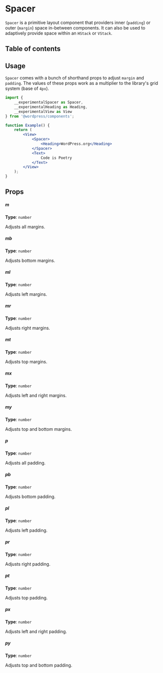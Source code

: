 # Spacer

`Spacer` is a primitive layout component that providers inner (`padding`) or outer (`margin`) space in-between components. It can also be used to adaptively provide space within an `HStack` or `VStack`.

## Table of contents

## Usage

`Spacer` comes with a bunch of shorthand props to adjust `margin` and `padding`. The values of these props work as a multiplier to the library's grid system (base of `4px`).

```jsx
import {
	__experimentalSpacer as Spacer,
	__experimentalHeading as Heading,
	__experimentalView as View
} from '@wordpress/components';

function Example() {
	return (
		<View>
			<Spacer>
				<Heading>WordPress.org</Heading>
			</Spacer>
			<Text>
				Code is Poetry
			</Text>
		</View>
	);
}
```

## Props

##### m

**Type**: `number`

Adjusts all margins.

##### mb

**Type**: `number`

Adjusts bottom margins.

##### ml

**Type**: `number`

Adjusts left margins.

##### mr

**Type**: `number`

Adjusts right margins.

##### mt

**Type**: `number`

Adjusts top margins.

##### mx

**Type**: `number`

Adjusts left and right margins.

##### my

**Type**: `number`

Adjusts top and bottom margins.

##### p

**Type**: `number`

Adjusts all padding.

##### pb

**Type**: `number`

Adjusts bottom padding.

##### pl

**Type**: `number`

Adjusts left padding.

##### pr

**Type**: `number`

Adjusts right padding.

##### pt

**Type**: `number`

Adjusts top padding.

##### px

**Type**: `number`

Adjusts left and right padding.

##### py

**Type**: `number`

Adjusts top and bottom padding.
